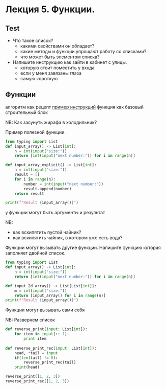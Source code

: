 # Лекция 5. Функции.

## Test

- Что такое список?
    - какими свойствами он обладает?
    - какие методы и функции упрощают работу со списками?
    - что может быть элементом списка?
- Напишите инструкцию как зайти в кабинет с улицы.
    - которую стоит поместить у входа
    - если у меня завязаны глаза
    - самую короткую


## Функции

алгоритм как рецепт [пример инструкций](https://www.youtube.com/watch?v=Ct-lOOUqmyY)
функция как базовый строительный блок

NB: Как засунуть жирафа в холодильник?

Пример полезной функции.
``` python
from typing import List
def input_array() -> List[int]:
    n = int(input("size:"))
    return [int(input("next number:")) for i in range(n)]

def input_array_explicit() -> List[int]:
    n = int(input("size:"))
    result = []
    for i in range(n):
        number = int(input("next number:"))
        result.append(number)
    return result

print(f"Result {input_array()}")
```

у функции могут быть аргументы и результат

NB:
- как вскипятить пустой чайник?
- как вскипятить чайник, в котором уже есть вода?

Функции могут вызывать другие функции.
Напишите функцию которая заполняет двойной список.

``` python
from typing import List
def input_array() -> List[int]:
    n = int(input("size:"))
    return [int(input("next number:")) for i in range(n)]

def input_2d_array() -> List[List[int]]:
    m = int(input("size:"))
    return [input_array() for i in range(n)]
print(f"Result {input_array()}")
```

Функции могут вызывать сами себя

NB: Развернем список
```python
def reverse_print(input: List[int]):
    for item in input[::-1]:
        print item
    
def reverse_print_rec(input: List[int]):
    head, *tail = input
    if(len(tail) != 0):
        reverse_print_rec(tail)
    print(head)

reverse_print([1, 2, 3])
reverse_print_rec([1, 2, 3])
```